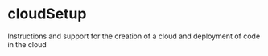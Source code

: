 # cloudSetup
Instructions and support for the creation of a cloud and deployment of code in the cloud
